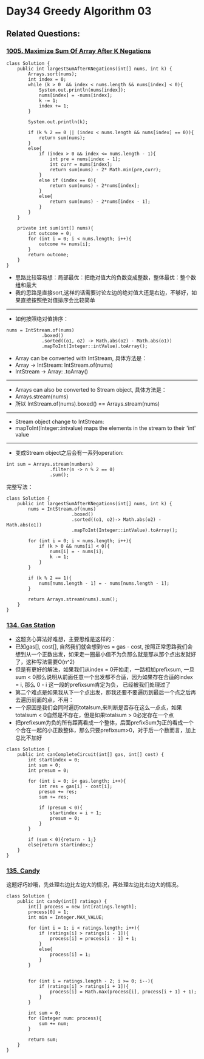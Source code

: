 # Day34 Greedy Algorithm 03

## Related Questions:
### [1005. Maximize Sum Of Array After K Negations](https://leetcode.com/problems/maximize-sum-of-array-after-k-negations/description/)
```
class Solution {
    public int largestSumAfterKNegations(int[] nums, int k) {
        Arrays.sort(nums);
        int index = 0;
        while (k > 0  && index < nums.length && nums[index] < 0){
            System.out.println(nums[index]);
            nums[index] = -nums[index];
            k -= 1;
            index += 1;
        }  

        System.out.println(k); 
        
        if (k % 2 == 0 || (index < nums.length && nums[index] == 0)){
            return sum(nums);
        } 
        else{
            if (index > 0 && index <= nums.length - 1){
                int pre = nums[index - 1];
                int curr = nums[index];
                return sum(nums) - 2* Math.min(pre,curr);
            }
            else if (index == 0){
                return sum(nums) - 2*nums[index];
            }
            else{
                return sum(nums) - 2*nums[index - 1];
            }
        }
    }

    private int sum(int[] nums){
        int outcome = 0;
        for (int i = 0; i < nums.length; i++){
            outcome += nums[i];
        }
        return outcome;
    }
}
```
- 思路比较容易想：局部最优：把绝对值大的负数变成整数，整体最优：整个数组和最大
- 我的思路是直接sort,这样的话需要讨论左边的绝对值大还是右边，不够好，如果直接按照绝对值排序会比较简单
--------------------------------------------------
- 如何按照绝对值排序： 
```
nums = IntStream.of(nums)
		     .boxed()
		     .sorted((o1, o2) -> Math.abs(o2) - Math.abs(o1))
		     .mapToInt(Integer::intValue).toArray();
```
- Array can be converted with IntStream, 具体方法是： 
- Array -> IntStream: IntStream.of(nums)
- IntStream -> Array: .toArray()
------------------------------------------------
- Arrays can also be converted to Stream object, 具体方法是：
- Arrays.stream(nums)
- 所以  IntStream.of(nums).boxed() == Arrays.stream(nums)
------------------------------------------------
- Stream object  change to IntStream: 
- mapToInt(Integer::intvalue) maps the elements in the stream to their 'int' value
-----------------------------------------------------
- 变成Stream object之后会有一系列operation:
```
int sum = Arrays.stream(numbers)
                .filter(n -> n % 2 == 0)
                .sum();
```
完整写法：
```
class Solution {
    public int largestSumAfterKNegations(int[] nums, int k) {
        nums = IntStream.of(nums)
                        .boxed()
                        .sorted((o1, o2)-> Math.abs(o2) - Math.abs(o1))
                        .mapToInt(Integer::intValue).toArray();
        
        for (int i = 0; i < nums.length; i++){
            if (k > 0 && nums[i] < 0){
                nums[i] = - nums[i];
                k -= 1;
            }
        }

        if (k % 2 == 1){
            nums[nums.length - 1] = - nums[nums.length - 1];
        }

        return Arrays.stream(nums).sum();
    }
}
```

### [134. Gas Station](https://leetcode.com/problems/gas-station/description/)
- 这题贪心算法好难想，主要思维是这样的：
- 已知gas[], cost[], 自然我们就会想到res = gas - cost, 按照正常思路我们会想到从一个正数出发，如果走一圈最小值不为负那么就是那从那个点出发就好了，这种写法需要O(n^2)
- 但是有更好的解法，如果我们从index = 0开始走，一路相加prefixsum, 一旦sum < 0那么说明从前面任意一个出发都不合适，因为如果存在合适的index = i, 那么 0 - i 这一段的prefixsum肯定为负， 已经被我们处理过了
- 第二个难点是如果我从下一个点出发，那我还要不要遍历到最后一个点之后再去遍历前面的点，不用：
- 一个原因是我们会同时遍历totalsum,来判断是否存在这么一点点，如果totalsum < 0自然是不存在，但是如果totalsum > 0必定存在一个点
- 把prefixsum为负的所有距离看成一个整体，后面prefixSum为正的看成一个个合在一起的小正数整体，那么只要prefixsum>0，对于后一个数而言，加上总比不加好 
```
class Solution {
    public int canCompleteCircuit(int[] gas, int[] cost) {
        int startindex = 0;
        int sum = 0;
        int presum = 0;

        for (int i = 0; i< gas.length; i++){
            int res = gas[i] - cost[i];
            presum += res;
            sum += res;

            if (presum < 0){
                startindex = i + 1;
                presum = 0;
            }
        }

        if (sum < 0){return - 1;}
        else{return startindex;}
    }
}
```

### [135. Candy](https://leetcode.com/problems/candy/description/)
这题好巧妙哦，先处理右边比左边大的情况，再处理左边比右边大的情况。
```
class Solution {
    public int candy(int[] ratings) {
        int[] process = new int[ratings.length];
        process[0] = 1;
        int min = Integer.MAX_VALUE;

        for (int i = 1; i < ratings.length; i++){
            if (ratings[i] > ratings[i - 1]){
                process[i] = process[i - 1] + 1;
            }
            else{
                process[i] = 1;
            }
        }

        
        for (int i = ratings.length - 2; i >= 0; i--){
            if (ratings[i] > ratings[i + 1]){
                process[i] = Math.max(process[i], process[i + 1] + 1);
            }
        }

        int sum = 0;
        for (Integer num: process){
            sum += num;
        }

        return sum;
    }
}
```
